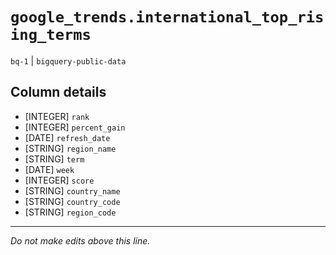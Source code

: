 # `google_trends.international_top_rising_terms`
`bq-1` | `bigquery-public-data`

## Column details
* [INTEGER]   `rank`
* [INTEGER]   `percent_gain`
* [DATE]      `refresh_date`
* [STRING]    `region_name`
* [STRING]    `term`
* [DATE]      `week`
* [INTEGER]   `score`
* [STRING]    `country_name`
* [STRING]    `country_code`
* [STRING]    `region_code`

-------------------------------------------------------------------------------
*Do not make edits above this line.*
